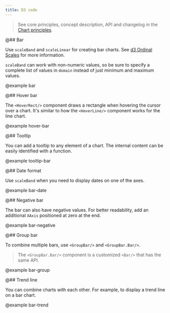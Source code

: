 ```yaml
---
title: D3 code
---
```


> See core principles, concept description, API and changelog in the [Chart principles](/data-display/d3-chart/).

@## Bar

Use `scaleBand` and `scaleLinear` for creating bar charts. See [d3 Ordinal Scales](https://github.com/d3/d3-scale#ordinal-scales) for more information.

`scaleBand` can work with non-numeric values, so be sure to specify a complete list of values in `domain` instead of just minimum and maximum values.

@example bar

@## Hover bar

The `<HoverRect/>` component draws a rectangle when hovering the cursor over a chart. It's similar to how the `<HoverLine/>` component works for the line chart.

@example hover-bar

@## Tooltip

You can add a tooltip to any element of a chart. The internal content can be easily identified with a function.

@example tooltip-bar

@## Date format

Use `scaleBand` when you need to display dates on one of the axes.

@example bar-date

@## Negative bar

The bar can also have negative values. For better readability, add an additional `XAxis` positioned at zero at the end.

@example bar-negative

@## Group bar

To combine multiple bars, use `<GroupBar/>` and `<GroupBar.Bar/>`.

> The `<GroupBar.Bar/>` component is a customized `<Bar/>` that has the same API.

@example bar-group

@## Trend line

You can combine charts with each other. For example, to display a trend line on a bar chart.

@example bar-trend
